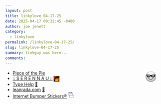 ```yaml
---
layout: post
title: 𝚕𝚒𝚗𝚔𝚢𝚕𝚘𝚟𝚎 𝟶𝟺-𝟷𝟽-𝟸𝟻
date: 2025-04-17 09:32:45 -0400
author: joe jenett
category:
  - linkylove
permalink: /linkylove-04-17-25/
slug: linkylove-04-17-25
summary: linkguy was here...
comments: 
---
```

<img src="/images/elguy.png" alt="" width="40" style="position:relative;float:right;margin-right:18px;">

<ul class="linkylove">
	<li><a title="tanuki" href="https://pieceofthepie.neocities.org/">Piece of the Pie</a></li>
	<li><a title="Eunice" href="https://serennau.co.uk/">:: S E R E N N A U ::</a>  <a href="https://indieseek.xyz/" title="thx Brad!"><img src="/images/brad.png" width="18" height="18" alt="Indieseek.xyz" style="vertical-align:middle;"></a></li>
	<li><a title="by William Rous" href="https://william-rous.itch.io/type-help">Type Help</a> <a title="source" href="https://pinboard.in/u:roger">📌</a></li>
	<li><a title="Lean" href="https://leanrada.com/">leanrada.com</a> <a title="source" href="https://pinboard.in/u:ascarida">📌</a></li>
	<li><a title="Front Bumper" href="https://www.internetbumperstickers.com/frontbumper/">Internet Bumper Stickers®</a> <a title="dwt-archives: 02-04-23" href="https://dwt-archives.joejenett.com/02-04-23/"><img src="/images/stack.png" alt="" height="18"></a>
	</li>
</ul>
<a href="https://brid.gy/publish/mastodon"></a>